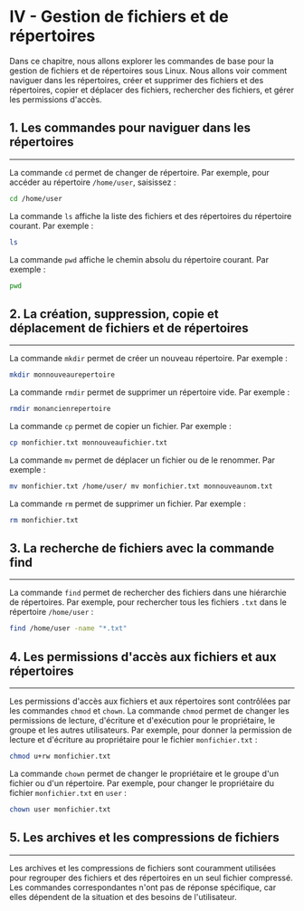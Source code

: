# IV - Gestion de fichiers et de répertoires

Dans ce chapitre, nous allons explorer les commandes de base pour la gestion de fichiers et de répertoires sous Linux. Nous allons voir comment naviguer dans les répertoires, créer et supprimer des fichiers et des répertoires, copier et déplacer des fichiers, rechercher des fichiers, et gérer les permissions d'accès.

## 1\. Les commandes pour naviguer dans les répertoires
----------------------------------------------------

La commande `cd` permet de changer de répertoire. Par exemple, pour accéder au répertoire `/home/user`, saisissez :
```bash
cd /home/user
```

La commande `ls` affiche la liste des fichiers et des répertoires du répertoire courant. Par exemple :
```bash
ls
```

La commande `pwd` affiche le chemin absolu du répertoire courant. Par exemple :
```bash
pwd
```

## 2\. La création, suppression, copie et déplacement de fichiers et de répertoires
--------------------------------------------------------------------------------

La commande `mkdir` permet de créer un nouveau répertoire. Par exemple :
```bash
mkdir monnouveaurepertoire
```

La commande `rmdir` permet de supprimer un répertoire vide. Par exemple :
```bash
rmdir monancienrepertoire
```

La commande `cp` permet de copier un fichier. Par exemple :
```bash
cp monfichier.txt monnouveaufichier.txt
```

La commande `mv` permet de déplacer un fichier ou de le renommer. Par exemple :
```bash
mv monfichier.txt /home/user/ mv monfichier.txt monnouveaunom.txt
```

La commande `rm` permet de supprimer un fichier. Par exemple :
```bash
rm monfichier.txt
```

## 3\. La recherche de fichiers avec la commande find
--------------------------------------------------

La commande `find` permet de rechercher des fichiers dans une hiérarchie de répertoires. Par exemple, pour rechercher tous les fichiers `.txt` dans le répertoire `/home/user` :
```bash
find /home/user -name "*.txt"
```

## 4\. Les permissions d'accès aux fichiers et aux répertoires
-----------------------------------------------------------

Les permissions d'accès aux fichiers et aux répertoires sont contrôlées par les commandes `chmod` et `chown`. La commande `chmod` permet de changer les permissions de lecture, d'écriture et d'exécution pour le propriétaire, le groupe et les autres utilisateurs. Par exemple, pour donner la permission de lecture et d'écriture au propriétaire pour le fichier `monfichier.txt` :
```bash
chmod u+rw monfichier.txt
```

La commande `chown` permet de changer le propriétaire et le groupe d'un fichier ou d'un répertoire. Par exemple, pour changer le propriétaire du fichier `monfichier.txt` en `user` :
```bash
chown user monfichier.txt
```

## 5\. Les archives et les compressions de fichiers
------------------------------------------------

Les archives et les compressions de fichiers sont couramment utilisées pour regrouper des fichiers et des répertoires en un seul fichier compressé. Les commandes correspondantes n'ont pas de réponse spécifique, car elles dépendent de la situation et des besoins de l'utilisateur.